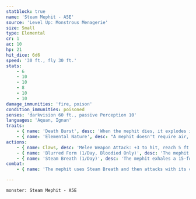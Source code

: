 ```yaml
---
statblock: true
name: 'Steam Mephit - A5E'
source: 'Level Up: Monstrous Menagerie'
size: Small
type: Elemental
cr: 1
ac: 10
hp: 21
hit_dice: 6d6
speed: '30 ft., fly 30 ft.'
stats:
    - 6
    - 10
    - 10
    - 8
    - 10
    - 10
damage_immunities: 'fire, poison'
condition_immunities: poisoned
senses: 'darkvision 60 ft., passive Perception 10'
languages: 'Aquan, Ignan'
traits:
    - { name: 'Death Burst', desc: 'When the mephit dies, it explodes into steam. Each creature within 5 feet makes a DC 10 Constitution saving throw, taking 4 (1d8) fire damage on a failed save.' }
    - { name: 'Elemental Nature', desc: "A mephit doesn't require air, sustenance, or sleep." }
actions:
    - { name: Claws, desc: 'Melee Weapon Attack: +3 to hit, reach 5 ft., one target. Hit: 2 (1d4) slashing damage plus 2 (1d4) fire damage.' }
    - { name: 'Blurred Form (1/Day, Bloodied Only)', desc: 'The mephit uses magical illusion to blur its form. For 1 minute, attacks against the mephit are made with disadvantage.' }
    - { name: 'Steam Breath (1/Day)', desc: 'The mephit exhales a 15-foot cone of steam. Each creature in the area makes a DC 10 Constitution saving throw, taking 4 (1d8) fire damage on a failed save or half damage on a success.' }
combat:
    - { name: 'The mephit uses Steam Breath and then attacks with its claws', desc: "It uses Blurred Form as soon as it's bloodied. It retreats when reduced to 5 hit points or fewer." }

---
```

```statblock
monster: Steam Mephit - A5E
```
